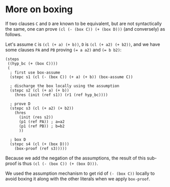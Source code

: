# More on boxing

If two clauses `C` and `D` are known to be equivalent, but are not syntactically the same,
one can prove `(cl (- (box C)) (+ (box D)))` (and conversely) as follows.

Let's assume `C` is `(cl (+ a) (+ b))`, `D` is `(cl (+ a2) (+ b2))`,
and we have some clauses `PA` and `PB` proving `(= a a2)` and `(= b b2)`:

```
(steps
 ((hyp_bc (+ (box C))))
 (
  ; first use box-assume
  (stepc s1 (cl (- (box C)) (+ a) (+ b)) (box-assume C))

  ; discharge the box locally using the assumption
  (stepc s2 (cl (+ a) (+ b))
    (hres (init (ref s1)) (r1 (ref hyp_bc))))

  ; prove D
  (stepc s3 (cl (+ a2) (+ b2))
    (hres
      (init (res s2))
      (p1 (ref PA)) ; a=a2
      (p1 (ref PB)) ; b=b2
      ))

  ; box D
  (stepc s4 (cl (+ (box D)))
    (box-proof (ref s3)))))
```

Because we add the negation of the assumptions,
the result of this sub-proof
is thus `(cl (- (box C)) (+ (box D)))`.

We used the assumption mechanism to get rid of `(- (box C))` locally
to avoid boxing it along with the other literals
when we apply `box-proof`.
